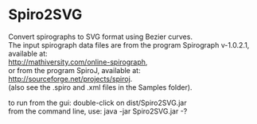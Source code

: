# Spiro2SVG  
Convert spirographs to SVG format using Bezier curves.  
The input spirograph data files are from the program Spirograph v-1.0.2.1, available at:  
http://mathiversity.com/online-spirograph,  
or from the program SpiroJ, available at:  
http://sourceforge.net/projects/spiroj.  
(also see the .spiro and .xml files in the Samples folder).  

to run from the gui: double-click on dist/Spiro2SVG.jar  
from the command line, use: java -jar Spiro2SVG.jar -?  
